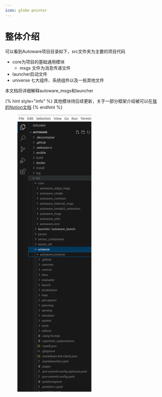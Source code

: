 ```yaml
---
icon: globe-pointer
---
```


# 整体介绍

可以看到Autoware项目目录如下，src文件夹为主要的项目代码

* core为项目的基础通用模块
  * msgs 文件为消息传递文件
* launcher启动文件
* universe 七大组件、系统组件以及一些其他文件

本文档将详细解释autoware\_msgs和launcher

{% hint style="info" %}
其他模块待后续更新，关于一部分框架介绍被可以在[我的Notion文档](https://likeable-fisherman-c57.notion.site/127bc92736a2802a9160c930de9c1e0e?pvs=4)
{% endhint %}

<figure><img src="../.gitbook/assets/image (2).png" alt="" width="241"><figcaption></figcaption></figure>


